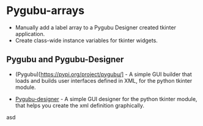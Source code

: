 # Pygubu-arrays

* Manually add a label array to a Pygubu Designer created tkinter application. 
* Create class-wide instance variables for tkinter widgets.

## Pygubu and Pygubu-Designer 

* (Pygubu)[https://pypi.org/project/pygubu/] - A simple GUI builder that loads and builds user interfaces defined in XML, for the python tkinter module.

* [Pygubu-designer](https://pypi.org/project/pygubu-designer/) - A simple GUI designer for the python tkinter module, that helps you create the xml definition graphically.

asd



